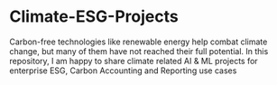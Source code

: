 # Climate-ESG-Projects
Carbon-free technologies like renewable energy help combat climate change, but many of them have not reached their full potential. In this repository, I am happy to share climate related AI &amp; ML projects for enterprise ESG, Carbon Accounting and Reporting use cases
